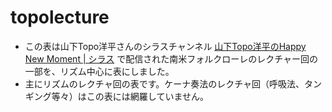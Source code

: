 # topolecture
- この表は山下Topo洋平さんのシラスチャンネル  [山下Topo洋平のHappy New Moment | シラス](https://shirasu.io/c/topo) で配信された南米フォルクローレのレクチャー回の一部を、リズム中心に表にしました。
- 主にリズムのレクチャ回の表です。ケーナ奏法のレクチャ回（呼吸法、タンギング等々）はこの表には網羅していません。


   